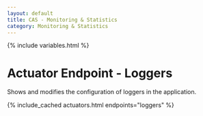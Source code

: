```yaml
---
layout: default
title: CAS - Monitoring & Statistics
category: Monitoring & Statistics
---
```


{% include variables.html %}

# Actuator Endpoint - Loggers

Shows and modifies the configuration of loggers in the application.

{% include_cached actuators.html endpoints="loggers" %}
